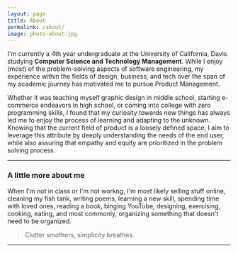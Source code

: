 ```yaml
---
layout: page
title: About
permalink: /about/
image: photo-about.jpg
---
```


I'm currently a 4th year undergraduate at the University of California, Davis studying **Computer Science and Technology Management**. While I enjoy (most) of the problem-solving aspects of software engineering, my experience within the fields of design, business, and tech over the span of my academic journey has motivated me to pursue Product Management. 

Whether it was teaching myself graphic design in middle school, starting e-commerce endeavors in high school, or coming into college with zero programming skills, I found that my curiosity towards new things has always led me to enjoy the process of learning and adapting to the unknown. Knowing that the current field of product is a loosely defined space, I aim to leverage this attribute by deeply understanding the needs of the end user, while also assuring that empathy and equity are prioritized in the problem solving process. 

***

### A little more about me

When I'm not in class or I'm not workng, I'm most likely selling stuff online, cleaning my fish tank, writing poems, learning a new skill, spending time with loved ones, reading a book, binging YouTube, designing, exercising, cooking, eating, and most commonly, organizing something that doesn't need to be organized.

> Clutter smothers, simplicity breathes.

***


